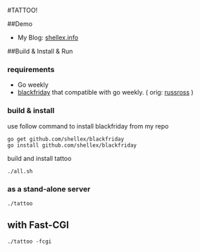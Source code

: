 #TATTOO!

##Demo

 - My Blog: [shellex.info](http://shellex.info)

##Build & Install & Run

### requirements

 - Go weekly
 - [blackfriday](https://github.com/shellex/blackfriday) that compatible with go weekly. ( orig: [russross](https://github.com/russross/blackfriday) )
		
### build & install
 
use follow command to install blackfriday from my repo

	go get github.com/shellex/blackfriday
	go install github.com/shellex/blackfriday

build and install tattoo

	./all.sh

### as a stand-alone server

	./tattoo

## with Fast-CGI

	./tattoo -fcgi



